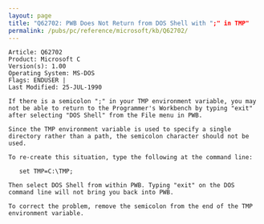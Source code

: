 ```yaml
---
layout: page
title: "Q62702: PWB Does Not Return from DOS Shell with ";" in TMP"
permalink: /pubs/pc/reference/microsoft/kb/Q62702/
---
```


	Article: Q62702
	Product: Microsoft C
	Version(s): 1.00
	Operating System: MS-DOS
	Flags: ENDUSER |
	Last Modified: 25-JUL-1990
	
	If there is a semicolon ";" in your TMP environment variable, you may
	not be able to return to the Programmer's Workbench by typing "exit"
	after selecting "DOS Shell" from the File menu in PWB.
	
	Since the TMP environment variable is used to specify a single
	directory rather than a path, the semicolon character should not be
	used.
	
	To re-create this situation, type the following at the command line:
	
	   set TMP=C:\TMP;
	
	Then select DOS Shell from within PWB. Typing "exit" on the DOS
	command line will not bring you back into PWB.
	
	To correct the problem, remove the semicolon from the end of the TMP
	environment variable.
